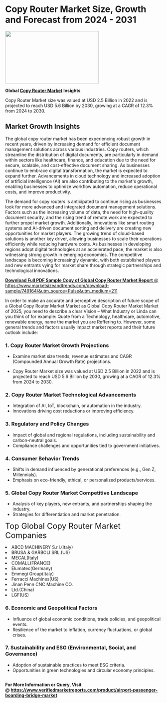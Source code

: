 <H1>Copy Router Market Size, Growth and Forecast from 2024 - 2031</H1><img class="aligncenter size-medium wp-image-584254" src="https://thirdeyenews.in/wp-content/uploads/2024/09/Global-Market-Research-300x168.jpeg" alt="" width="300" height="168" /><p><strong>Global&nbsp;<a href="https://www.marketsizeandtrends.com/download-sample/749164/&amp;utm_source=Pulse&amp;utm_medium=211">Copy Router Market</a> Insights</strong></p><p>Copy Router Market size was valued at USD 2.5 Billion in 2022 and is projected to reach USD 5.6 Billion by 2030, growing at a CAGR of 12.3% from 2024 to 2030.</p><p><h2>Market Growth Insights</h2> <p>The global copy router market has been experiencing robust growth in recent years, driven by increasing demand for efficient document management solutions across various industries. Copy routers, which streamline the distribution of digital documents, are particularly in demand within sectors like healthcare, finance, and education due to the need for secure, scalable, and cost-effective document sharing. As businesses continue to embrace digital transformation, the market is expected to expand further. Advancements in cloud technology and increased adoption of artificial intelligence (AI) are also contributing to the market's growth, enabling businesses to optimize workflow automation, reduce operational costs, and improve productivity.</p> <p><a href="#"></a></p> <p>The demand for copy routers is anticipated to continue rising as businesses look for more advanced and integrated document management solutions. Factors such as the increasing volume of data, the need for high-quality document security, and the rising trend of remote work are expected to further propel market growth. Additionally, innovations like smart routing systems and AI-driven document sorting and delivery are creating new opportunities for market players. The growing trend of cloud-based solutions is another key driver, allowing businesses to scale their operations efficiently while reducing hardware costs. As businesses in developing regions adopt digital technologies at an accelerated pace, the market is also witnessing strong growth in emerging economies. The competitive landscape is becoming increasingly dynamic, with both established players and new entrants vying for market share through strategic partnerships and technological innovations.</p> <p><a href="#"></p><p><span class=""><strong>Download Full PDF Sample Copy of Global Copy Router Market Report</strong> @ <a href="https://www.marketsizeandtrends.com/download-sample/749164/&amp;utm_source=Pulse&amp;utm_medium=211" target="_blank">https://www.marketsizeandtrends.com/download-sample/749164/&amp;utm_source=Pulse&amp;utm_medium=211</a></span></p><p>In order to make an accurate and perceptive description of future scope of a Global&nbsp;Copy Router Market Market as Global&nbsp;Copy Router Market Market of 2025, you need to describe a clear Vision &ndash; What Industry or Linda can you think of for example: Quote from a Technology, healthcare, automotive, renewable energy, name the market you are Reffering to. However, some general trends and factors usually impact market reports and their future outlook include:</p><h3>1.&nbsp;<strong>Copy Router Market Growth Projections</strong></h3><ul><li>Examine market size trends, revenue estimates and CAGR (Compounded Annual Growth Rate) projections.</li><li><p>Copy Router Market size was valued at USD 2.5 Billion in 2022 and is projected to reach USD 5.6 Billion by 2030, growing at a CAGR of 12.3% from 2024 to 2030.</p></li></ul><h3>2.&nbsp;<strong>Copy Router Market Technological Advancements</strong></h3><ul><li>Integration of AI, IoT, blockchain, or automation in the industry.</li><li>Innovations driving cost reductions or improving efficiency.</li></ul><h3>3.&nbsp;<strong>Regulatory and Policy Changes</strong></h3><ul><li>Impact of global and regional regulations, including sustainability and carbon-neutral goals.</li><li>Compliance challenges and opportunities tied to government initiatives.</li></ul><h3>4.&nbsp;<strong>Consumer Behavior Trends</strong></h3><ul><li>Shifts in demand influenced by generational preferences (e.g., Gen Z, Millennials).</li><li>Emphasis on eco-friendly, ethical, or personalized products/services.</li></ul><h3>5.&nbsp;<strong>Global Copy Router Market Competitive Landscape</strong></h3><ul><li>Analysis of key players, new entrants, and partnerships shaping the industry.</li><li>Strategies for differentiation and market penetration.</li></ul><p data-pm-slice="1 1 []"><span style="color: inherit; font-family: inherit; font-size: 25px;">Top Global Copy Router Market Companies</span></p><div class="" data-test-id=""><p><li>ABCD MACHINERY S.r.l.(Italy)</li><li> BRUSA & GARBOLI SRL.(US)</li><li> MECAL(Italy)</li><li> COMALL(FRANCE)</li><li> Elumatec(Germany)</li><li> Emmegi Group(Italy)</li><li> Ferracci Machines(US)</li><li> Jinan Penn CNC Machine CO.</li><li>Ltd.(China)</li><li> LGF(US)</li></p></div><h3>6.&nbsp;<strong>Economic and Geopolitical Factors</strong></h3><ul><li>Influence of global economic conditions, trade policies, and geopolitical events.</li><li>Resilience of the market to inflation, currency fluctuations, or global crises.</li></ul><h3>7.&nbsp;<strong>Sustainability and ESG (Environmental, Social, and Governance)</strong></h3><ul><li>Adoption of sustainable practices to meet ESG criteria.</li><li>Opportunities in green technologies and circular economy principles.</li></ul><h2><strong style="font-size: 14px;">For More Information or Query, Visit @&nbsp;</strong><a style="background-color: #ffffff; font-size: 14px;" href="https://www.marketsizeandtrends.com/report/copy-router-market/" target="_blank">https://www.verifiedmarketreports.com/product/airport-passenger-boarding-bridge-market</a></h2>
